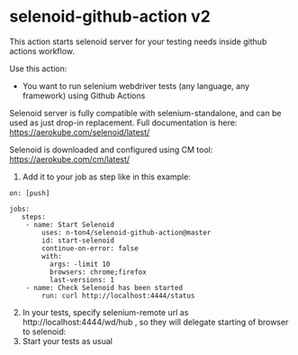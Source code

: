 # selenoid-github-action v2
This action starts selenoid server for your testing needs inside github actions workflow.

Use this action:
- You want to run selenium webdriver tests (any language, any framework) using Github Actions

Selenoid server is fully compatible with selenium-standalone, and can be used as just drop-in replacement. Full documentation is here: https://aerokube.com/selenoid/latest/

Selenoid is downloaded and configured using CM tool: https://aerokube.com/cm/latest/

1) Add it to your job as step like in this example:
```
on: [push]

jobs:
   steps:
    - name: Start Selenoid
        uses: n-ton4/selenoid-github-action@master
        id: start-selenoid
        continue-on-error: false
        with:
          args: -limit 10
          browsers: chrome;firefox
          last-versions: 1
    - name: Check Selenoid has been started
        run: curl http://localhost:4444/status
```

2) In your tests, specify selenium-remote url as http://localhost:4444/wd/hub , so they will delegate starting of browser to selenoid:
3) Start your tests as usual
